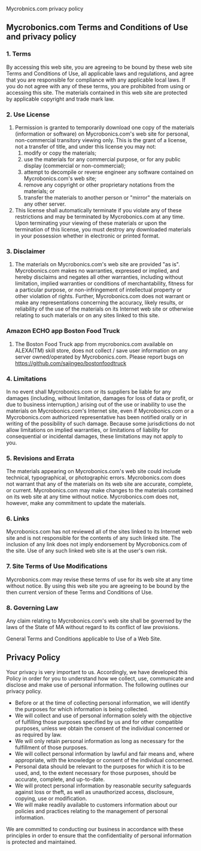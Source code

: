 Mycrobnics.com privacy policy

Mycrobonics.com Terms and Conditions of Use and privacy policy
--------------------------------------------------------------

### 1\. Terms

By accessing this web site, you are agreeing to be bound by these web site Terms and Conditions of Use, all applicable laws and regulations, and agree that you are responsible for compliance with any applicable local laws. If you do not agree with any of these terms, you are prohibited from using or accessing this site. The materials contained in this web site are protected by applicable copyright and trade mark law.

### 2\. Use License

1.  Permission is granted to temporarily download one copy of the materials (information or software) on Mycrobonics.com's web site for personal, non-commercial transitory viewing only. This is the grant of a license, not a transfer of title, and under this license you may not:
    1.  modify or copy the materials;
    2.  use the materials for any commercial purpose, or for any public display (commercial or non-commercial);
    3.  attempt to decompile or reverse engineer any software contained on Mycrobonics.com's web site;
    4.  remove any copyright or other proprietary notations from the materials; or
    5.  transfer the materials to another person or "mirror" the materials on any other server.
2.  This license shall automatically terminate if you violate any of these restrictions and may be terminated by Mycrobonics.com at any time. Upon terminating your viewing of these materials or upon the termination of this license, you must destroy any downloaded materials in your possession whether in electronic or printed format.

### 3\. Disclaimer

1.  The materials on Mycrobonics.com's web site are provided "as is". Mycrobonics.com makes no warranties, expressed or implied, and hereby disclaims and negates all other warranties, including without limitation, implied warranties or conditions of merchantability, fitness for a particular purpose, or non-infringement of intellectual property or other violation of rights. Further, Mycrobonics.com does not warrant or make any representations concerning the accuracy, likely results, or reliability of the use of the materials on its Internet web site or otherwise relating to such materials or on any sites linked to this site.

### Amazon ECHO app Boston Food Truck

1.  The Boston Food Truck app from mycrobonics.com available on ALEXA(TM) skill store, does not collect / save user information on any server owned/operated by Mycrobonics.com. Please report bugs on https://github.com/sajingeo/bostonfoodtruck

### 4\. Limitations

In no event shall Mycrobonics.com or its suppliers be liable for any damages (including, without limitation, damages for loss of data or profit, or due to business interruption,) arising out of the use or inability to use the materials on Mycrobonics.com's Internet site, even if Mycrobonics.com or a Mycrobonics.com authorized representative has been notified orally or in writing of the possibility of such damage. Because some jurisdictions do not allow limitations on implied warranties, or limitations of liability for consequential or incidental damages, these limitations may not apply to you.

### 5\. Revisions and Errata

The materials appearing on Mycrobonics.com's web site could include technical, typographical, or photographic errors. Mycrobonics.com does not warrant that any of the materials on its web site are accurate, complete, or current. Mycrobonics.com may make changes to the materials contained on its web site at any time without notice. Mycrobonics.com does not, however, make any commitment to update the materials.

### 6\. Links

Mycrobonics.com has not reviewed all of the sites linked to its Internet web site and is not responsible for the contents of any such linked site. The inclusion of any link does not imply endorsement by Mycrobonics.com of the site. Use of any such linked web site is at the user's own risk.

### 7\. Site Terms of Use Modifications

Mycrobonics.com may revise these terms of use for its web site at any time without notice. By using this web site you are agreeing to be bound by the then current version of these Terms and Conditions of Use.

### 8\. Governing Law

Any claim relating to Mycrobonics.com's web site shall be governed by the laws of the State of MA without regard to its conflict of law provisions.

General Terms and Conditions applicable to Use of a Web Site.

Privacy Policy
--------------

Your privacy is very important to us. Accordingly, we have developed this Policy in order for you to understand how we collect, use, communicate and disclose and make use of personal information. The following outlines our privacy policy.

*   Before or at the time of collecting personal information, we will identify the purposes for which information is being collected.
*   We will collect and use of personal information solely with the objective of fulfilling those purposes specified by us and for other compatible purposes, unless we obtain the consent of the individual concerned or as required by law.
*   We will only retain personal information as long as necessary for the fulfillment of those purposes.
*   We will collect personal information by lawful and fair means and, where appropriate, with the knowledge or consent of the individual concerned.
*   Personal data should be relevant to the purposes for which it is to be used, and, to the extent necessary for those purposes, should be accurate, complete, and up-to-date.
*   We will protect personal information by reasonable security safeguards against loss or theft, as well as unauthorized access, disclosure, copying, use or modification.
*   We will make readily available to customers information about our policies and practices relating to the management of personal information.

We are committed to conducting our business in accordance with these principles in order to ensure that the confidentiality of personal information is protected and maintained.
